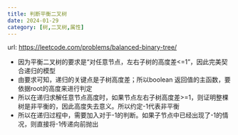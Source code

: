 ```yaml
---
title: 判断平衡二叉树
date: 2024-01-29
category: [树,二叉树,属性]
---
```


url: https://leetcode.com/problems/balanced-binary-tree/



- 因为平衡二叉树的要求是“对任意节点，左右子树的高度差<=1”，因此完美契合递归的模型
- 由要求可知，递归的关键点是子树高度差；所以boolean 返回值的主函数，要依据root的高度来进行判定
- 所以在递归求解任意节点高度时，如果节点左右子树高度差>=1，则证明整棵树是非平衡的，因此高度失去意义。所以约定-1代表非平衡
- 所以在递归过程中，需要加入对于-1的判断。如果子节点中已经出现了-1的情况，则直接将-1传递向前抛出

